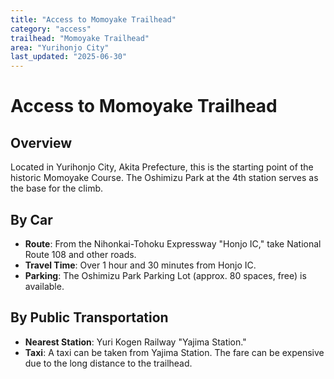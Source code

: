 ```yaml
---
title: "Access to Momoyake Trailhead"
category: "access"
trailhead: "Momoyake Trailhead"
area: "Yurihonjo City"
last_updated: "2025-06-30"
---
```


# Access to Momoyake Trailhead

## Overview
Located in Yurihonjo City, Akita Prefecture, this is the starting point of the historic Momoyake Course. The Oshimizu Park at the 4th station serves as the base for the climb.

## By Car
- **Route**: From the Nihonkai-Tohoku Expressway "Honjo IC," take National Route 108 and other roads.
- **Travel Time**: Over 1 hour and 30 minutes from Honjo IC.
- **Parking**: The Oshimizu Park Parking Lot (approx. 80 spaces, free) is available.

## By Public Transportation
- **Nearest Station**: Yuri Kogen Railway "Yajima Station."
- **Taxi**: A taxi can be taken from Yajima Station. The fare can be expensive due to the long distance to the trailhead.